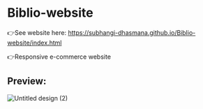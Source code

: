 # Biblio-website
👉See website here: https://subhangi-dhasmana.github.io/Biblio-website/index.html

👉Responsive e-commerce website

## Preview: 

![Untitled design (2)](https://user-images.githubusercontent.com/91680044/187242759-c01e8f63-5caf-4b1a-93a9-5f7cb6ee2e2b.png)

